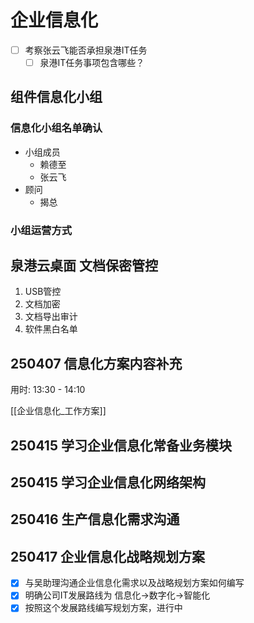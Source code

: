 # 企业信息化

- [ ] 考察张云飞能否承担泉港IT任务
  - [ ] 泉港IT任务事项包含哪些？

## 组件信息化小组

### 信息化小组名单确认

- 小组成员
  - 赖德至
  - 张云飞
- 顾问
  - 揭总

### 小组运营方式

## 泉港云桌面 文档保密管控

1. USB管控
2. 文档加密
3. 文档导出审计
4. 软件黑白名单

## 250407 信息化方案内容补充

用时: 13:30 - 14:10

[[企业信息化_工作方案]]

## 250415 学习企业信息化常备业务模块

## 250415 学习企业信息化网络架构

## 250416 生产信息化需求沟通

## 250417 企业信息化战略规划方案

- [x] 与吴助理沟通企业信息化需求以及战略规划方案如何编写
- [x] 明确公司IT发展路线为 信息化->数字化->智能化
- [x] 按照这个发展路线编写规划方案，进行中
